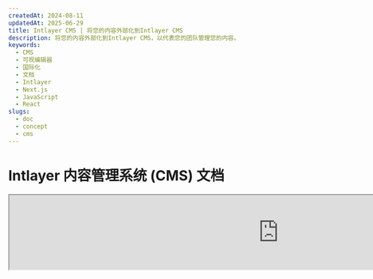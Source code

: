 ```yaml
---
createdAt: 2024-08-11
updatedAt: 2025-06-29
title: Intlayer CMS | 将您的内容外部化到Intlayer CMS
description: 将您的内容外部化到Intlayer CMS，以代表您的团队管理您的内容。
keywords:
  - CMS
  - 可视编辑器
  - 国际化
  - 文档
  - Intlayer
  - Next.js
  - JavaScript
  - React
slugs:
  - doc
  - concept
  - cms
---
```


# Intlayer 内容管理系统 (CMS) 文档

<iframe title="Visual Editor + CMS for Your Web App: Intlayer Explained" class="m-auto aspect-[16/9] w-full overflow-hidden rounded-lg border-0" allow="autoplay; gyroscope;" loading="lazy" width="1080" height="auto" src="https://www.youtube.com/embed/UDDTnirwi_4?autoplay=0&amp;origin=http://intlayer.org&amp;controls=0&amp;rel=1"/>

Intlayer CMS 是一个允许您将 Intlayer 项目的内容外部化的应用程序。

为此，Intlayer 引入了“远程字典”的概念。

![Intlayer CMS 界面](https://github.com/aymericzip/intlayer/blob/main/docs/assets/CMS.png)

## 理解远程字典

Intlayer 区分“本地”字典和“远程”字典。

- “本地”字典是指在您的 Intlayer 项目中声明的字典。例如按钮的声明文件或导航栏。在这种情况下，外部化内容没有意义，因为这些内容通常不会频繁更改。

- “远程”字典是通过 Intlayer CMS 管理的字典。这种字典可以让您的团队直接在网站上管理内容，同时也可以用于 A/B 测试功能和 SEO 自动优化。

## 可视化编辑器与 CMS

[Intlayer 可视化编辑器](https://github.com/aymericzip/intlayer/blob/main/docs/docs/zh/intlayer_visual_editor.md) 是一个工具，允许您在本地字典中以可视化方式管理内容。一旦更改完成，内容将被替换到代码库中。这意味着应用程序将被重新构建，页面将重新加载以显示新内容。

相比之下，Intlayer CMS 是一个工具，允许您在远程字典中以可视化方式管理内容。一旦更改完成，内容将**不会**影响您的代码库。网站将自动显示更改后的内容。

## 集成

有关如何安装包的更多详细信息，请参阅以下相关部分：

### 与 Next.js 集成

有关与 Next.js 集成的内容，请参阅[设置指南](https://github.com/aymericzip/intlayer/blob/main/docs/docs/zh/intlayer_with_nextjs_15.md)。

### 与 Create React App 集成

有关与 Create React App 集成的内容，请参阅[设置指南](https://github.com/aymericzip/intlayer/blob/main/docs/docs/zh/intlayer_with_create_react_app.md)。

### 与 Vite + React 集成

有关与 Vite + React 集成的内容，请参阅[设置指南](https://github.com/aymericzip/intlayer/blob/main/docs/docs/zh/intlayer_with_vite+react.md)。

## 配置

在您的 Intlayer 配置文件中，您可以自定义 CMS 设置：

```typescript fileName="intlayer.config.ts" codeFormat="typescript"
import type { IntlayerConfig } from "intlayer";

const config: IntlayerConfig = {
  // ... 其他配置设置
  editor: {
    /**
     * 必需
     *
     * 应用程序的 URL。
     * 这是可视化编辑器的目标 URL。
     */
    applicationURL: process.env.INTLAYER_APPLICATION_URL,

    /**
     * 必需
     *
     * 启用编辑器需要客户端 ID 和客户端密钥。
     * 它们用于识别正在编辑内容的用户。
     * 可以通过在 Intlayer 仪表板 - 项目 (https://intlayer.org/dashboard/projects) 中创建新客户端来获取。
     * clientId: process.env.INTLAYER_CLIENT_ID,
     * clientSecret: process.env.INTLAYER_CLIENT_SECRET,
     */
    clientId: process.env.INTLAYER_CLIENT_ID,
    clientSecret: process.env.INTLAYER_CLIENT_SECRET,

    /**
     * 可选
     *
     * 如果您自行托管 Intlayer CMS，可以设置 CMS 的 URL。
     *
     * Intlayer CMS 的 URL。
     * 默认设置为 https://intlayer.org
     */
    cmsURL: process.env.INTLAYER_CMS_URL,

    /**
     * 可选
     *
     * 如果您自行托管 Intlayer CMS，可以设置后端的 URL。
     *
     * Intlayer CMS 的 URL。
     * 默认设置为 https://back.intlayer.org
     */
    backendURL: process.env.INTLAYER_BACKEND_URL,
  },
};

export default config;
```

```javascript fileName="intlayer.config.mjs" codeFormat="esm"
/** @type {import('intlayer').IntlayerConfig} */
const config = {
  // ... 其他配置设置
  editor: {
    /**
     * 必需
     *
     * 应用程序的 URL。
     * 这是可视化编辑器的目标 URL。
     */
    applicationURL: process.env.INTLAYER_APPLICATION_URL,

    /**
     * 必需
     *
     * 启用编辑器需要客户端 ID 和客户端密钥。
     * 它们用于识别正在编辑内容的用户。
     * 可以通过在 Intlayer 仪表板 - 项目 (https://intlayer.org/dashboard/projects) 中创建新客户端来获取。
     * clientId: process.env.INTLAYER_CLIENT_ID,
     * clientSecret: process.env.INTLAYER_CLIENT_SECRET,
     */
    clientId: process.env.INTLAYER_CLIENT_ID,
    clientSecret: process.env.INTLAYER_CLIENT_SECRET,

    /**
     * 可选
     *
     * 如果您自行托管 Intlayer CMS，可以设置 CMS 的 URL。
     *
     * Intlayer CMS 的 URL。
     * 默认设置为 https://intlayer.org
     */
    cmsURL: process.env.INTLAYER_CMS_URL,

    /**
     * 可选
     *
     * 如果您自行托管 Intlayer CMS，可以设置后端的 URL。
     *
     * Intlayer 后端的 URL。
     * 默认设置为 https://back.intlayer.org
     */
    backendURL: process.env.INTLAYER_BACKEND_URL,
  },
};

export default config;
```

```javascript fileName="intlayer.config.cjs" codeFormat="commonjs"
/** @type {import('intlayer').IntlayerConfig} */
const config = {
  // ... 其他配置设置
  editor: {
    /**
     * 必需
     *
     * 应用程序的 URL。
     * 这是可视化编辑器的目标 URL。
     */
    applicationURL: process.env.INTLAYER_APPLICATION_URL,

    /**
     * 必需
     *
     * 启用编辑器需要客户端 ID 和客户端密钥。
     * 它们用于识别正在编辑内容的用户。
     * 可以通过在 Intlayer 仪表板 - 项目 (https://intlayer.org/dashboard/projects) 中创建新客户端来获取。
     * clientId: process.env.INTLAYER_CLIENT_ID,
     * clientSecret: process.env.INTLAYER_CLIENT_SECRET,
     */
    clientId: process.env.INTLAYER_CLIENT_ID,
    clientSecret: process.env.INTLAYER_CLIENT_SECRET,

    /**
     * 可选
     *
     * 如果您自行托管 Intlayer CMS，可以设置 CMS 的 URL。
     *
     * Intlayer CMS 的 URL。
     * 默认设置为 https://intlayer.org
     */
    cmsURL: process.env.INTLAYER_CMS_URL,

    /**
     * 可选
     *
     * 如果您自行托管 Intlayer CMS，可以设置后端的 URL。
     *
     * Intlayer CMS 的 URL。
     * 默认设置为 https://back.intlayer.org
     */
    backendURL: process.env.INTLAYER_BACKEND_URL,
  },
};

module.exports = config;
```

> 如果您没有客户端 ID 和客户端密钥，可以通过在 [Intlayer 仪表板 - 项目](https://intlayer.org/dashboard/projects) 中创建新客户端来获取。

> 要查看所有可用参数，请参阅[配置文档](https://github.com/aymericzip/intlayer/blob/main/docs/docs/zh/configuration.md)。

## 使用 CMS

### 推送您的配置

要配置 Intlayer CMS，您可以使用 [intlayer CLI](https://github.com/aymericzip/intlayer/tree/main/docs/zh/intlayer_cli.md) 命令。

```bash
npx intlayer config push
```

> 如果您在 `intlayer.config.ts` 配置文件中使用了环境变量，可以使用 `--env` 参数指定所需的环境：

```bash
npx intlayer config push --env production
```

此命令将您的配置上传到 Intlayer CMS。

### 推送字典

要将您的本地字典转换为远程字典，可以使用 [intlayer CLI](https://github.com/aymericzip/intlayer/tree/main/docs/zh/intlayer_cli.md) 命令。

```bash
npx intlayer dictionary push -d my-first-dictionary-key
```

> 如果您在 `intlayer.config.ts` 配置文件中使用了环境变量，可以使用 `--env` 参数指定所需的环境：

```bash
npx intlayer dictionary push -d my-first-dictionary-key --env production
```

此命令上传您的初始内容字典，使其可以通过 Intlayer 平台进行异步获取和编辑。

### 编辑字典

然后，您将能够在 [Intlayer CMS](https://intlayer.org/dashboard/content) 中查看和管理您的字典。

## 热加载

当检测到更改时，Intlayer CMS 能够热加载字典。

如果没有热加载，则需要重新构建应用程序以显示新内容。

通过激活 [`hotReload`](https://intlayer.org/doc/concept/configuration#editor-configuration) 配置，当检测到更新时，应用程序将自动替换更新的内容。

```typescript fileName="intlayer.config.ts" codeFormat="typescript"
import type { IntlayerConfig } from "intlayer";

const config: IntlayerConfig = {
  // ... 其他配置设置
  editor: {
    // ... 其他配置设置

    /**
     * 指示应用程序是否应在检测到更改时热加载本地配置。
     * 例如，当添加或更新新字典时，应用程序将更新页面中显示的内容。
     *
     * 因为热加载需要与服务器的持续连接，所以仅适用于 `enterprise` 计划的客户。
     *
     * 默认值：false
     */
    hotReload: true,
  },
};

export default config;
```

```javascript fileName="intlayer.config.mjs" codeFormat="esm"
/** @type {import('intlayer').IntlayerConfig} */
const config = {
  // ... 其他配置设置
  editor: {
    // ... 其他配置设置

    /**
     * 指示应用程序是否应在检测到更改时热加载本地配置。
     * 例如，当添加或更新新字典时，应用程序将更新页面中显示的内容。
     *
     * 因为热加载需要与服务器的持续连接，所以仅适用于 `enterprise` 计划的客户。
     *
     * 默认值：false
     */
    hotReload: true,
  },
};

export default config;
```

```javascript fileName="intlayer.config.cjs" codeFormat="commonjs"
/** @type {import('intlayer').IntlayerConfig} */
const config = {
  // ... 其他配置设置
  editor: {
    // ... 其他配置设置

    /**
     * 指示应用程序是否应在检测到更改时热加载本地配置。
     * 例如，当添加或更新新字典时，应用程序将更新页面中显示的内容。
     *
     * 因为热加载需要与服务器的持续连接，所以仅适用于 `enterprise` 计划的客户。
     *
     * 默认值：false
     */
    hotReload: true,
  },
};

module.exports = config;
```

热加载会在服务器端和客户端替换内容。

- 在服务器端，您需要确保应用程序进程对 `.intlayer/dictionaries` 目录具有写入权限。
- 在客户端，热加载允许应用程序在浏览器中热加载内容，而无需重新加载页面。然而，此功能仅适用于客户端组件。
  > 因为热加载需要使用 `EventListener` 与服务器保持持续连接，所以仅适用于 `enterprise` 计划的客户。

## 调试

如果您在使用 CMS 时遇到问题，请检查以下内容：

- 应用程序正在运行。

- [`editor`](https://intlayer.org/doc/concept/configuration#editor-configuration) 配置已正确设置在您的 Intlayer 配置文件中。

  - 必需字段：
    - 应用程序 URL 应与您在编辑器配置中设置的 URL (`applicationURL`) 匹配。
    - CMS URL

- 确保项目配置已推送到 Intlayer CMS。
- 可视化编辑器使用 iframe 显示您的网站。确保您的网站的内容安全策略 (CSP) 允许 CMS URL 作为 `frame-ancestors`（默认值为 'https://intlayer.org'）。检查编辑器控制台是否有任何错误。

## 文档历史

- 5.5.10 - 2025-06-29：初始化历史记录
